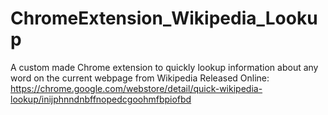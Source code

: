 # ChromeExtension_Wikipedia_Lookup
A custom made Chrome extension to quickly lookup information about any word on the current webpage from Wikipedia
Released Online: https://chrome.google.com/webstore/detail/quick-wikipedia-lookup/inijphnndnbffnopedcgoohmfbpiofbd
